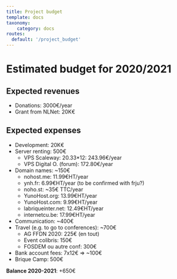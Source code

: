 ```yaml
---
title: Project budget
template: docs
taxonomy:
    category: docs
routes:
  default: '/project_budget'
---
```


# Estimated budget for 2020/2021

## Expected revenues

* Donations: 3000€/year
* Grant from NLNet: 20K€

## Expected expenses

* Development: 20K€
* Server renting: 500€
  * VPS Scaleway: 20.33*12: 243.96€/year
  * VPS Digital O. (forum): 172.80€/year
* Domain names: ~150€
  * nohost.me: 11.99€HT/year
  * ynh.fr: 6.99€HT/year (to be confirmed with frju?)
  * noho.st: ~35€ TTC/year
  * YunoHost.org: 13.99€HT/year
  * YunoHost.com: 9.99€HT/year
  * labriqueinter.net: 12.49€HT/year
  * internetcu.be: 17.99€HT/year
* Communication: ~400€
* Travel (e.g. to go to conferences): ~700€
  * AG FFDN 2020: 225€ (en tout)
  * Event colibris: 150€
  * FOSDEM ou autre conf: 300€
* Bank account fees: 7x12€ => ~100€
* Brique Camp: 500€

**Balance 2020-2021**: +650€
